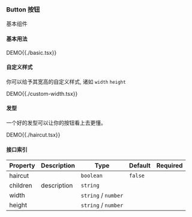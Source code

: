 ### Button 按钮

基本组件

#### 基本用法

DEMO{{./basic.tsx}}

#### 自定义样式

你可以给予其宽高的自定义样式, 诸如 `width` `height`

DEMO{{./custom-width.tsx}}

#### 发型

一个好的发型可以让你的按钮看上去更懂。

DEMO{{./haircut.tsx}}

#### 接口索引

| Property | Description | Type                | Default | Required |
| -------- | ----------- | ------------------- | ------- | -------- |
| haircut  |             | `boolean`           | `false` |          |
| children | description | `string`            |         |          |
| width    |             | `string` / `number` |         |          |
| height   |             | `string` / `number` |         |          |
